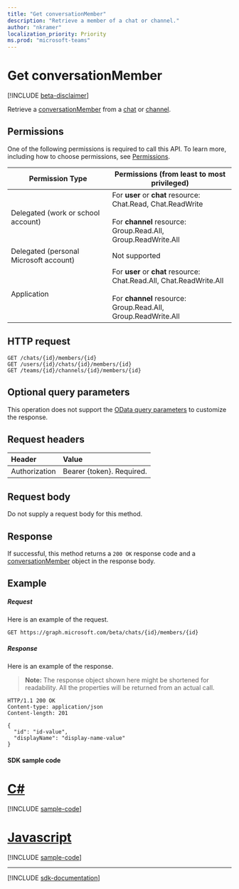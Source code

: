 ```yaml
---
title: "Get conversationMember"
description: "Retrieve a member of a chat or channel."
author: "nkramer"
localization_priority: Priority
ms.prod: "microsoft-teams"
---
```


# Get conversationMember

[!INCLUDE [beta-disclaimer](../../includes/beta-disclaimer.md)]

Retrieve a [conversationMember](../resources/conversationmember.md) from a [chat](../resources/chat.md) or [channel](../resources/channel.md).

## Permissions

One of the following permissions is required to call this API. To learn more, including how to choose permissions, see [Permissions](/graph/permissions-reference).

|Permission Type|Permissions (from least to most privileged)|
|---------|-------------|
|Delegated (work or school account)|For **user** or **chat** resource:<br/>Chat.Read, Chat.ReadWrite<br/><br/>For **channel** resource:<br/>Group.Read.All, Group.ReadWrite.All|
|Delegated (personal Microsoft account)|Not supported|
|Application| For **user** or **chat** resource:<br/>Chat.Read.All, Chat.ReadWrite.All<br/><br/>For **channel** resource:<br/>Group.Read.All, Group.ReadWrite.All |

## HTTP request
<!-- { "blockType": "ignored" } -->
```http
GET /chats/{id}/members/{id}
GET /users/{id}/chats/{id}/members/{id}
GET /teams/{id}/channels/{id}/members/{id}
```

## Optional query parameters

This operation does not support the [OData query parameters](/graph/query-parameters) to customize the response.

## Request headers

| Header       | Value |
|:---------------|:--------|
| Authorization  | Bearer {token}. Required.  |

## Request body

Do not supply a request body for this method.

## Response

If successful, this method returns a `200 OK` response code and a [conversationMember](../resources/conversationmember.md) object in the response body.

## Example

##### Request

Here is an example of the request.
<!-- {
  "blockType": "request",
  "name": "get_conversation_member"
}-->
```http
GET https://graph.microsoft.com/beta/chats/{id}/members/{id}
```

##### Response

Here is an example of the response. 

>**Note:** The response object shown here might be shortened for readability. All the properties will be returned from an actual call.
<!-- {
  "blockType": "response",
  "truncated": true,
  "@odata.type": "microsoft.graph.conversationMember"
} -->
```http
HTTP/1.1 200 OK
Content-type: application/json
Content-length: 201

{
  "id": "id-value",
  "displayName": "display-name-value"
}
```
#### SDK sample code
# [C#](#tab/cs)
[!INCLUDE [sample-code](../includes/get_conversation_member-Cs-snippets.md)]

# [Javascript](#tab/javascript)
[!INCLUDE [sample-code](../includes/get_conversation_member-Javascript-snippets.md)]

---

[!INCLUDE [sdk-documentation](../includes/snippets_sdk_documentation_link.md)]

<!-- uuid: 8fcb5dbc-d5aa-4681-8e31-b001d5168d79
2015-10-25 14:57:30 UTC -->
<!--
{
  "type": "#page.annotation",
  "description": "conversation: member get",
  "keywords": "",
  "section": "documentation",
  "tocPath": "",
  "suppressions": [
    "Error: /api-reference/beta/api/conversationmember-get.md:\r\n      BookmarkMissing: '[#tab/cs](C#)'. Did you mean: #c (score: 5)",
    "Error: /api-reference/beta/api/conversationmember-get.md:\r\n      BookmarkMissing: '[#tab/javascript](Javascript)'. Did you mean: #javascript (score: 4)"
  ]
}
-->
